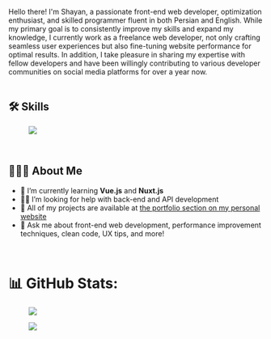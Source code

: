Hello there! I'm Shayan, a passionate front-end web developer, optimization enthusiast, and skilled programmer fluent in both Persian and English. While my primary goal is to consistently improve my skills and expand my knowledge, I currently work as a freelance web developer, not only crafting seamless user experiences but also fine-tuning website performance for optimal results. In addition, I take pleasure in sharing my expertise with fellow developers and have been willingly contributing to various developer communities on social media platforms for over a year now.
<br /><br />

## 🛠️ Skills
<figure>
  <img src="https://skillicons.dev/icons?perline=17&i=xd,md,vscode,git,github,netlify,vite,html,css,sass,bootstrap,tailwind,js,jquery,alpinejs,astro,vue" />
</figure>
<br />

## 👨🏻‍💻 About Me
<ul>
  <li>🌱 I’m currently learning <b>Vue.js</b> and <b>Nuxt.js</b></li>
  <li>🤝🏼 I’m looking for help with back-end and API development</li>
  <li>📁 All of my projects are available at <a href="https://shayan-zamani.me/#portfolio">the portfolio section on my personal website</a></li>
  <li>💬 Ask me about front-end web development, performance improvement techniques, clean code, UX tips, and more!</li>
</ul>
<br />

# 📊 GitHub Stats:
<figure>
  <img src="https://github-readme-stats.vercel.app/api?username=ShayanTheNerd&theme=dark&hide_border=false&include_all_commits=true&count_private=true" />
</figure>
<figure>
  <img src="https://github-readme-streak-stats.herokuapp.com/?user=ShayanTheNerd&theme=dark&hide_border=false" />
</figure>
